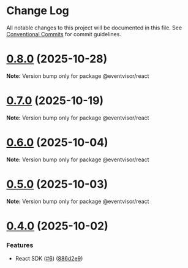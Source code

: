 # Change Log

All notable changes to this project will be documented in this file.
See [Conventional Commits](https://conventionalcommits.org) for commit guidelines.

# [0.8.0](https://github.com/eventvisor/eventvisor/compare/v0.7.0...v0.8.0) (2025-10-28)

**Note:** Version bump only for package @eventvisor/react





# [0.7.0](https://github.com/eventvisor/eventvisor/compare/v0.6.0...v0.7.0) (2025-10-19)

**Note:** Version bump only for package @eventvisor/react





# [0.6.0](https://github.com/eventvisor/eventvisor/compare/v0.5.0...v0.6.0) (2025-10-04)

**Note:** Version bump only for package @eventvisor/react





# [0.5.0](https://github.com/eventvisor/eventvisor/compare/v0.4.0...v0.5.0) (2025-10-03)

**Note:** Version bump only for package @eventvisor/react





# [0.4.0](https://github.com/eventvisor/eventvisor/compare/v0.3.0...v0.4.0) (2025-10-02)


### Features

* React SDK ([#6](https://github.com/eventvisor/eventvisor/issues/6)) ([886d2e9](https://github.com/eventvisor/eventvisor/commit/886d2e9d2626e9b7323d097bb005811743af611c))
